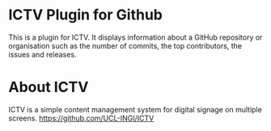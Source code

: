 # ICTV Plugin for Github

This is a plugin for ICTV. It displays information about a GitHub repository or organisation such as the number of commits, the top contributors, the issues and releases.

# About ICTV
ICTV is a simple content management system for digital signage on multiple screens. https://github.com/UCL-INGI/ICTV

